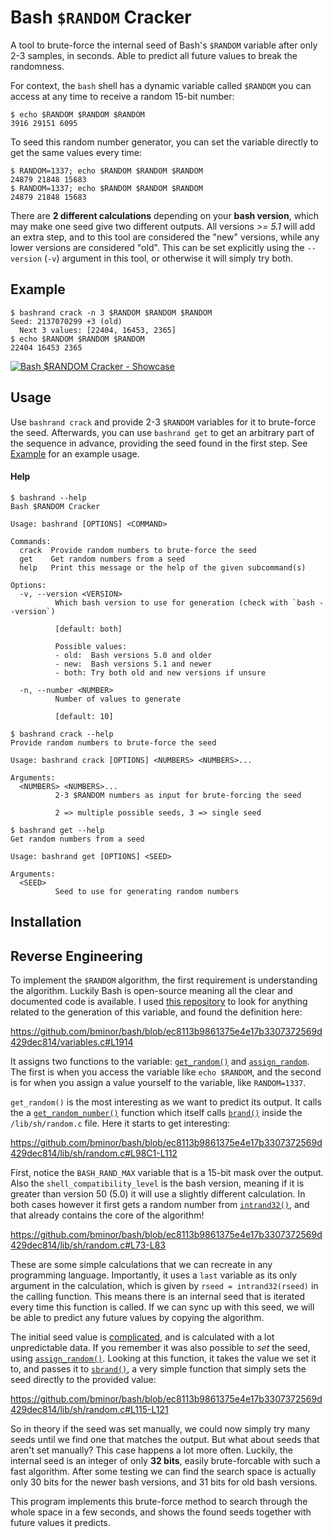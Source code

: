 # Bash `$RANDOM` Cracker

A tool to brute-force the internal seed of Bash's `$RANDOM` variable after only 2-3 samples, in seconds. Able to predict all future values to break the randomness. 

For context, the `bash` shell has a dynamic variable called `$RANDOM` you can access at any time to receive a random 15-bit number:

```Shell
$ echo $RANDOM $RANDOM $RANDOM
3916 29151 6095
```

To seed this random number generator, you can set the variable directly to get the same values every time:

```Shell
$ RANDOM=1337; echo $RANDOM $RANDOM $RANDOM
24879 21848 15683
$ RANDOM=1337; echo $RANDOM $RANDOM $RANDOM
24879 21848 15683
```

There are **2 different calculations** depending on your **bash version**, which may make one seed give two different outputs. All versions *>= 5.1* will add an extra step, and to this tool are considered the "new" versions, while any lower versions are considered "old". This can be set explicitly using the `--version` (`-v`) argument in this tool, or otherwise it will simply try both. 

## Example

```Shell
$ bashrand crack -n 3 $RANDOM $RANDOM $RANDOM
Seed: 2137070299 +3 (old)
  Next 3 values: [22404, 16453, 2365]
$ echo $RANDOM $RANDOM $RANDOM
22404 16453 2365
```

[![Bash $RANDOM Cracker - Showcase](https://asciinema.org/a/sa9iP4ZGtIMQdq2dl4Qv5Ga01.svg)](https://asciinema.org/a/sa9iP4ZGtIMQdq2dl4Qv5Ga01?autoplay=1)

<!-- 
bash --version
echo $RANDOM $RANDOM $RANDOM
bashrand crack 12077 14368
bashrand crack 12077 14368 25452
echo $RANDOM $RANDOM $RANDOM
bashrand get 1687126207
bashrand get 1687126207 -v old
bashrand get 1687126207 -v old -s 6
bashrand get 1687126207 -v old -s 6 -n 3
echo $RANDOM $RANDOM $RANDOM
exit
 -->

## Usage

Use `bashrand crack` and provide 2-3 `$RANDOM` variables for it to brute-force the seed. Afterwards, you can use `bashrand get` to get an arbitrary part of the sequence in advance, providing the seed found in the first step. See [Example](#example) for an example usage. 

#### Help

```Shell
$ bashrand --help
Bash $RANDOM Cracker

Usage: bashrand [OPTIONS] <COMMAND>

Commands:
  crack  Provide random numbers to brute-force the seed
  get    Get random numbers from a seed
  help   Print this message or the help of the given subcommand(s)

Options:
  -v, --version <VERSION>
          Which bash version to use for generation (check with `bash --version`)

          [default: both]

          Possible values:
          - old:  Bash versions 5.0 and older
          - new:  Bash versions 5.1 and newer
          - both: Try both old and new versions if unsure

  -n, --number <NUMBER>
          Number of values to generate

          [default: 10]
```

```Shell
$ bashrand crack --help
Provide random numbers to brute-force the seed

Usage: bashrand crack [OPTIONS] <NUMBERS> <NUMBERS>...

Arguments:
  <NUMBERS> <NUMBERS>...
          2-3 $RANDOM numbers as input for brute-forcing the seed

          2 => multiple possible seeds, 3 => single seed
```

```Shell
$ bashrand get --help
Get random numbers from a seed

Usage: bashrand get [OPTIONS] <SEED>

Arguments:
  <SEED>
          Seed to use for generating random numbers
```

## Installation



## Reverse Engineering

To implement the `$RANDOM` algorithm, the first requirement is understanding the algorithm. Luckily Bash is open-source meaning all the clear and documented code is available. I used [this repository](https://github.com/bminor/bash) to look for anything related to the generation of this variable, and found the definition here:

https://github.com/bminor/bash/blob/ec8113b9861375e4e17b3307372569d429dec814/variables.c#L1914

It assigns two functions to the variable: [`get_random()`](https://github.com/bminor/bash/blob/ec8113b9861375e4e17b3307372569d429dec814/variables.c#L1443-L1450) and [`assign_random`](https://github.com/bminor/bash/blob/ec8113b9861375e4e17b3307372569d429dec814/variables.c#L1401-L1420). The first is when you access the variable like `echo $RANDOM`, and the second is for when you assign a value yourself to the variable, like `RANDOM=1337`. 

`get_random()` is the most interesting as we want to predict its output. It calls the a [`get_random_number()`](https://github.com/bminor/bash/blob/ec8113b9861375e4e17b3307372569d429dec814/variables.c#L1422C1-L1440) function which itself calls [`brand()`](https://github.com/bminor/bash/blob/ec8113b9861375e4e17b3307372569d429dec814/lib/sh/random.c#L98C1-L112) inside the `/lib/sh/random.c` file. Here it starts to get interesting:

https://github.com/bminor/bash/blob/ec8113b9861375e4e17b3307372569d429dec814/lib/sh/random.c#L98C1-L112

First, notice the `BASH_RAND_MAX` variable that is a 15-bit mask over the output. Also the `shell_compatibility_level` is the bash version, meaning if it is greater than version 50 (5.0) it will use a slightly different calculation. In both cases however it first gets a random number from [`intrand32()`](https://github.com/bminor/bash/blob/ec8113b9861375e4e17b3307372569d429dec814/lib/sh/random.c#L55-L84), and that already contains the core of the algorithm!

https://github.com/bminor/bash/blob/ec8113b9861375e4e17b3307372569d429dec814/lib/sh/random.c#L73-L83

These are some simple calculations that we can recreate in any programming language. Importantly, it uses a `last` variable as its only argument in the calculation, which is given by `rseed = intrand32(rseed)` in the calling function. This means there is an internal seed that is iterated every time this function is called. If we can sync up with this seed, we will be able to predict any future values by copying the algorithm. 

The initial seed value is [complicated](https://github.com/bminor/bash/blob/ec8113b9861375e4e17b3307372569d429dec814/lib/sh/random.c#L87-L96), and is calculated with a lot unpredictable data. If you remember it was also possible to *set* the seed, using [`assign_random()`](https://github.com/bminor/bash/blob/ec8113b9861375e4e17b3307372569d429dec814/variables.c#L1401-L1420). Looking at this function, it takes the value we set it to, and passes it to [`sbrand()`](https://github.com/bminor/bash/blob/ec8113b9861375e4e17b3307372569d429dec814/lib/sh/random.c#L115-L121), a very simple function that simply sets the seed directly to the provided value:

https://github.com/bminor/bash/blob/ec8113b9861375e4e17b3307372569d429dec814/lib/sh/random.c#L115-L121

So in theory if the seed was set manually, we could now simply try many seeds until we find one that matches the output. But what about seeds that aren't set manually? This case happens a lot more often. Luckily, the internal seed is an integer of only **32 bits**, easily brute-forcable with such a fast algorithm. After some testing we can find the search space is actually only 30 bits for the newer bash versions, and 31 bits for old bash versions. 

This program implements this brute-force method to search through the whole space in a few seconds, and shows the found seeds together with future values it predicts. 
